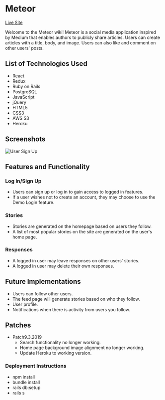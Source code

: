 # Meteor
[Live Site](https://meteor-fsp.herokuapp.com/#/)

Welcome to the Meteor wiki! Meteor is a social media application inspired by Medium that enables authors to publicly share articles. Users can create articles with a title, body, and image. Users can also like and comment on other users' posts.

## List of Technologies Used
* React
* Redux
* Ruby on Rails
* PostgreSQL
* JavaScript
* jQuery
* HTML5
* CSS3
* AWS S3
* Heroku

## Screenshots
![User Sign Up](https://user-images.githubusercontent.com/7242067/61167686-2966ef80-a4f7-11e9-983f-61f191bd00f8.png)

## Features and Functionality
### Log In/Sign Up
* Users can sign up or log in to gain access to logged in features. 
* If a user wishes not to create an account, they may choose to use the Demo Login feature.

### Stories
* Stories are generated on the homepage based on users they follow.
* A list of most popular stories on the site are generated on the user's home page.

### Responses
* A logged in user may leave responses on other users' stories.
* A logged in user may delete their own responses.

## Future Implementations
* Users can follow other users.
* The feed page will generate stories based on who they follow.
* User profile.
* Notifications when there is activity from users you follow.

## Patches
* Patch9.3.2019
  * Search functionality no longer working.
  * Home page background image alignment no longer working.
  * Update Heroku to working version.

### Deployment Instructions
* npm install
* bundle install
* rails db:setup
* rails s
